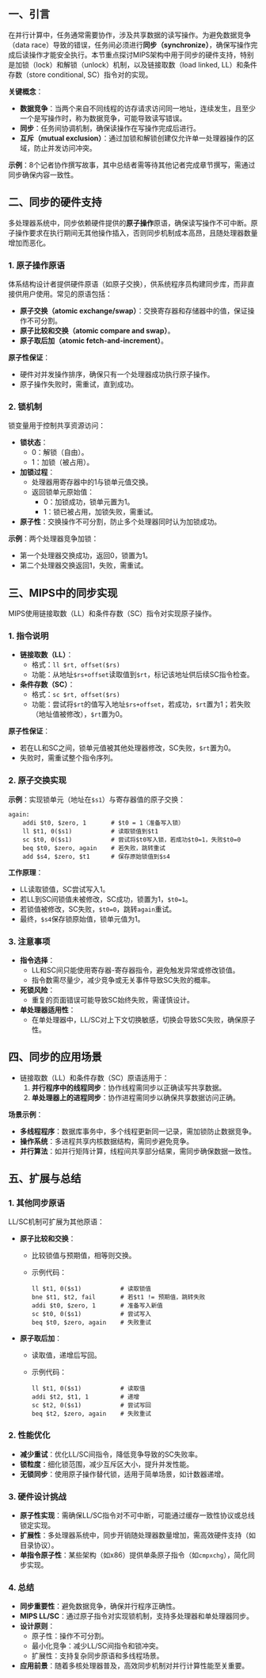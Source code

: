 
## 一、引言

在并行计算中，任务通常需要协作，涉及共享数据的读写操作。为避免数据竞争（data race）导致的错误，任务间必须进行**同步（synchronize）**，确保写操作完成后读操作才能安全执行。本节重点探讨MIPS架构中用于同步的硬件支持，特别是加锁（lock）和解锁（unlock）机制，以及链接取数（load linked, LL）和条件存数（store conditional, SC）指令对的实现。

**关键概念**：

- **数据竞争**：当两个来自不同线程的访存请求访问同一地址，连续发生，且至少一个是写操作时，称为数据竞争，可能导致读写错误。
- **同步**：任务间协调机制，确保读操作在写操作完成后进行。
- **互斥（mutual exclusion）**：通过加锁和解锁创建仅允许单一处理器操作的区域，防止并发访问冲突。

**示例**：8个记者协作撰写故事，其中总结者需等待其他记者完成章节撰写，需通过同步确保内容一致性。

## 二、同步的硬件支持

多处理器系统中，同步依赖硬件提供的**原子操作**原语，确保读写操作不可中断。原子操作要求在执行期间无其他操作插入，否则同步机制成本高昂，且随处理器数量增加而恶化。

### 1. 原子操作原语

体系结构设计者提供硬件原语（如原子交换），供系统程序员构建同步库，而非直接供用户使用。常见的原语包括：

- **原子交换（atomic exchange/swap）**：交换寄存器和存储器中的值，保证操作不可分割。
- **原子比较和交换（atomic compare and swap）**。
- **原子取后加（atomic fetch-and-increment）**。

**原子性保证**：

- 硬件对并发操作排序，确保只有一个处理器成功执行原子操作。
- 原子操作失败时，需重试，直到成功。

### 2. 锁机制

锁变量用于控制共享资源访问：

- **锁状态**：
    - 0：解锁（自由）。
    - 1：加锁（被占用）。
- **加锁过程**：
    - 处理器用寄存器中的1与锁单元值交换。
    - 返回锁单元原始值：
        - 0：加锁成功，锁单元置为1。
        - 1：锁已被占用，加锁失败，需重试。
- **原子性**：交换操作不可分割，防止多个处理器同时认为加锁成功。

**示例**：两个处理器竞争加锁：

- 第一个处理器交换成功，返回0，锁置为1。
- 第二个处理器交换返回1，失败，需重试。

## 三、MIPS中的同步实现

MIPS使用链接取数（LL）和条件存数（SC）指令对实现原子操作。

### 1. 指令说明

- **链接取数（LL）**：
    - 格式：`ll $rt, offset($rs)`
    - 功能：从地址`$rs+offset`读取值到`$rt`，标记该地址供后续SC指令检查。
- **条件存数（SC）**：
    - 格式：`sc $rt, offset($rs)`
    - 功能：尝试将`$rt`的值写入地址`$rs+offset`，若成功，`$rt`置为1；若失败（地址值被修改），`$rt`置为0。

**原子性保证**：

- 若在LL和SC之间，锁单元值被其他处理器修改，SC失败，`$rt`置为0。
- 失败时，需重试整个指令序列。

### 2. 原子交换实现

**示例**：实现锁单元（地址在`$s1`）与寄存器值的原子交换：

```assembly
again:
    addi $t0, $zero, 1       # $t0 = 1（准备写入锁）
    ll $t1, 0($s1)           # 读取锁值到$t1
    sc $t0, 0($s1)           # 尝试将$t0写入锁，若成功$t0=1，失败$t0=0
    beq $t0, $zero, again    # 若失败，跳转重试
    add $s4, $zero, $t1      # 保存原始锁值到$s4
```

**工作原理**：

- LL读取锁值，SC尝试写入1。
- 若LL到SC间锁值未被修改，SC成功，锁置为1，`$t0=1`。
- 若锁值被修改，SC失败，`$t0=0`，跳转`again`重试。
- 最终，`$s4`保存锁原始值，锁单元值为1。

### 3. 注意事项

- **指令选择**：
    - LL和SC间只能使用寄存器-寄存器指令，避免触发异常或修改锁值。
    - 指令数需尽量少，减少竞争或无关事件导致SC失败的概率。
- **死锁风险**：
    - 重复的页面错误可能导致SC始终失败，需谨慎设计。
- **单处理器适用性**：
    - 在单处理器中，LL/SC对上下文切换敏感，切换会导致SC失败，确保原子性。

## 四、同步的应用场景

- 链接取数（LL）和条件存数（SC）原语适用于：
    1. **并行程序中的线程同步**：协作线程需同步以正确读写共享数据。
    2. **单处理器上的进程同步**：协作进程需同步以确保共享数据访问正确。

**场景示例**：

- **多线程程序**：数据库事务中，多个线程更新同一记录，需加锁防止数据竞争。
- **操作系统**：多进程共享内核数据结构，需同步避免竞争。
- **并行算法**：如并行矩阵计算，线程间共享部分结果，需同步确保数据一致性。

## 五、扩展与总结

### 1. 其他同步原语

LL/SC机制可扩展为其他原语：

- **原子比较和交换**：
    - 比较锁值与预期值，相等则交换。
    - 示例代码：
        
        ```assembly
        ll $t1, 0($s1)           # 读取锁值
        bne $t1, $t2, fail       # 若$t1 != 预期值，跳转失败
        addi $t0, $zero, 1       # 准备写入新值
        sc $t0, 0($s1)           # 尝试写入
        beq $t0, $zero, again    # 失败重试
        ```
        
- **原子取后加**：
    - 读取值，递增后写回。
    - 示例代码：
        
        ```assembly
        ll $t1, 0($s1)           # 读取值
        addi $t2, $t1, 1         # 递增
        sc $t2, 0($s1)           # 尝试写回
        beq $t2, $zero, again    # 失败重试
        ```
        

### 2. 性能优化

- **减少重试**：优化LL/SC间指令，降低竞争导致的SC失败率。
- **锁粒度**：细化锁范围，减少互斥区大小，提升并发性能。
- **无锁同步**：使用原子操作替代锁，适用于简单场景，如计数器递增。

### 3. 硬件设计挑战

- **原子性实现**：需确保LL/SC指令对不可中断，可能通过缓存一致性协议或总线锁定实现。
- **扩展性**：多处理器系统中，同步开销随处理器数量增加，需高效硬件支持（如目录协议）。
- **单指令原子性**：某些架构（如x86）提供单条原子指令（如`cmpxchg`），简化同步实现。

### 4. 总结

- **同步重要性**：避免数据竞争，确保并行程序正确性。
- **MIPS LL/SC**：通过原子指令对实现锁机制，支持多处理器和单处理器同步。
- **设计原则**：
    - 原子性：操作不可分割。
    - 最小化竞争：减少LL/SC间指令和锁冲突。
    - 扩展性：支持复杂同步原语和多线程场景。
- **应用前景**：随着多核处理器普及，高效同步机制对并行计算性能至关重要。